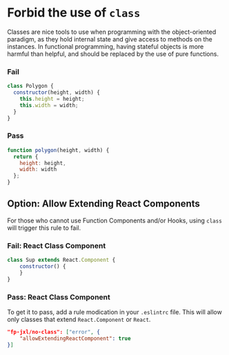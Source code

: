 # Forbid the use of `class`

Classes are nice tools to use when programming with the object-oriented paradigm, as they hold internal state and give access to methods on the instances. In functional programming, having stateful objects is more harmful than helpful, and should be replaced by the use of pure functions.

### Fail

```js
class Polygon {
  constructor(height, width) {
    this.height = height;
    this.width = width;
  }
}
```

### Pass

```js
function polygon(height, width) {
  return {
    height: height,
    width: width
  };
}
```

## Option: Allow Extending React Components

For those who cannot use Function Components and/or Hooks, using `class` will trigger this rule to fail.

### Fail: React Class Component

```javascript
class Sup extends React.Component {
    constructor() {
    }
}
```

### Pass: React Class Component

To get it to pass, add a rule modication in your `.eslintrc` file. This will allow only classes that extend `React.Component` or `React`.

```json
"fp-jxl/no-class": ["error", {
    "allowExtendingReactComponent": true
}]
```